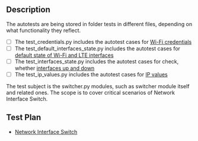 ## Description
The autotests are being stored in folder tests in different files, depending on what functionality they reflect.

- [ ] The test_credentials.py includes the autotest cases for [Wi-Fi credentials](wifi_credentials.py)
- [ ] The test_default_interfaces_state.py includes the autotest cases for [default state of Wi-Fi and LTE interfaces](switcher.py)
- [ ] The test_interfaces_state.py includes the autotest cases for check, whether [interfaces up and down](switcher.py)
- [ ] The test_ip_values.py includes the autotest cases for [IP values](ip_values.py)

The test subject is the switcher.py modules, such as switcher module itself and related ones.
The scope is to cover critical scenarios of Network Interface Switch.

## Test Plan

- [Network Interface Switch](docs/Network_Interface_Switch.md)
